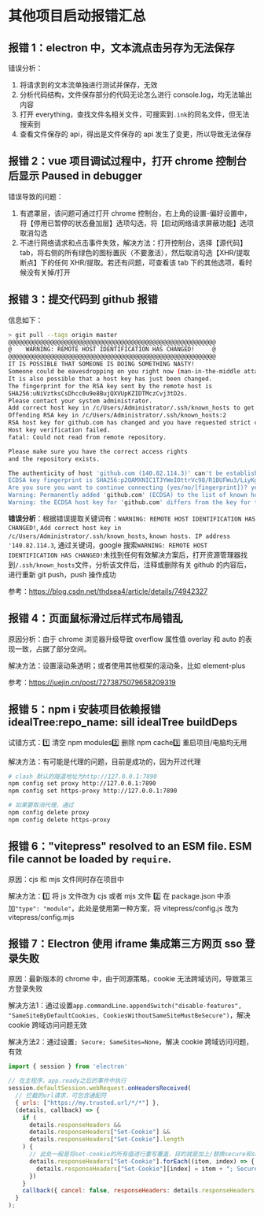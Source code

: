 # 其他项目启动报错汇总

## 报错 1：electron 中，文本流点击另存为无法保存

错误分析：

1. 将请求到的文本流单独进行测试并保存，无效
2. 分析代码结构，文件保存部分的代码无论怎么进行 console.log，均无法输出内容
3. 打开 everything，查找文件名相关文件，可搜索到`.ink`的同名文件，但无法搜索到
4. 查看文件保存的 api，得出是文件保存的 api 发生了变更，所以导致无法保存

## 报错 2：vue 项目调试过程中，打开 chrome 控制台后显示 Paused in debugger

错误导致的问题：

1. 有遮罩层，该问题可通过打开 chrome 控制台，右上角的设置-偏好设置中，将【停用已暂停的状态叠加层】选项勾选，将【启动网络请求屏蔽功能】选项取消勾选
2. 不进行网络请求和点击事件失效，解决方法：打开控制台，选择【源代码】tab，将右侧的所有绿色的图标置灰（不要激活），然后取消勾选【XHR/提取断点】下的任何 XHR/提取。若还有问题，可查看该 tab 下的其他选项，看时候没有关掉/打开

## 报错 3：提交代码到 github 报错

信息如下：

```bash
> git pull --tags origin master
@@@@@@@@@@@@@@@@@@@@@@@@@@@@@@@@@@@@@@@@@@@@@@@@@@@@@@@@@@@
@    WARNING: REMOTE HOST IDENTIFICATION HAS CHANGED!     @
@@@@@@@@@@@@@@@@@@@@@@@@@@@@@@@@@@@@@@@@@@@@@@@@@@@@@@@@@@@
IT IS POSSIBLE THAT SOMEONE IS DOING SOMETHING NASTY!
Someone could be eavesdropping on you right now (man-in-the-middle attack)!
It is also possible that a host key has just been changed.
The fingerprint for the RSA key sent by the remote host is
SHA256:uNiVztksCsDhcc0u9e8BujQXVUpKZIDTMczCvj3tD2s.
Please contact your system administrator.
Add correct host key in /c/Users/Administrator/.ssh/known_hosts to get rid of this message.
Offending RSA key in /c/Users/Administrator/.ssh/known_hosts:2
RSA host key for github.com has changed and you have requested strict checking.
Host key verification failed.
fatal: Could not read from remote repository.

Please make sure you have the correct access rights
and the repository exists.
```

```bash
The authenticity of host 'github.com (140.82.114.3)' can't be established.
ECDSA key fingerprint is SHA256:p2QAMXNIC1TJYWeIOttrVc98/R1BUFWu3/LiyKgUfQM.
Are you sure you want to continue connecting (yes/no/[fingerprint])? yes
Warning: Permanently added 'github.com' (ECDSA) to the list of known hosts.
Warning: the ECDSA host key for 'github.com' differs from the key for the IP address '140.82.114.3'
```

**错误分析**：根据错误提取关键词有：`WARNING: REMOTE HOST IDENTIFICATION HAS CHANGED!`, `Add correct host key in /c/Users/Administrator/.ssh/known_hosts`, `known hosts. IP address '140.82.114.3`, 通过关键词，google 搜索`WARNING: REMOTE HOST IDENTIFICATION HAS CHANGED!`未找到任何有效解决方案后，打开资源管理器找到`/.ssh/known_hosts`文件，分析该文件后，注释或删除有关 github 的内容后，进行重新 git push，push 操作成功

参考：https://blog.csdn.net/thdsea4/article/details/74942327

## 报错 4：页面鼠标滑过后样式布局错乱

原因分析：由于 chrome 浏览器升级导致 overflow 属性值 overlay 和 auto 的表现一致，占据了部分空间。

解决方法：设置滚动条透明；或者使用其他框架的滚动条，比如 element-plus

参考：https://juejin.cn/post/7273875079658209319

## 报错 5：npm i 安装项目依赖报错 idealTree:repo_name: sill idealTree buildDeps

试错方式：1️⃣ 清空 npm modules2️⃣ 删除 npm cache3️⃣ 重启项目/电脑均无用

解决方法：有可能是代理的问题，目前是成功的，因为开过代理

```bash
# clash 默认的隧道地址为http://127.0.0.1:7890
npm config set proxy http://127.0.0.1:7890
npm config set https-proxy http://127.0.0.1:7890

# 如果要取消代理，通过
npm config delete proxy
npm config delete https-proxy
```

## 报错 6："vitepress" resolved to an ESM file. ESM file cannot be loaded by `require`.

原因：cjs 和 mjs 文件同时存在项目中

解决方法：1️⃣ 将 js 文件改为 cjs 或者 mjs 文件 2️⃣ 在 package.json 中添加`"type": "module"`，此处是使用第一种方案，将 vitepress/config.js 改为 vitepress/config.mjs

## 报错 7：Electron 使用 iframe 集成第三方网页 sso 登录失败

原因：最新版本的 chrome 中，由于同源策略，cookie 无法跨域访问，导致第三方登录失败

解决方法1：通过设置`app.commandLine.appendSwitch("disable-features", "SameSiteByDefaultCookies, CookiesWithoutSameSiteMustBeSecure")`，解决 cookie 跨域访问问题无效

解决方法2：通过设置`; Secure; SameSites=None`，解决 cookie 跨域访问问题，有效

```javascript
import { session } from 'electron'

// 在主程序，app.ready之后的事件中执行
session.defaultSession.webRequest.onHeadersReceived(
  // 拦截的url请求，可包含通配符
  { urls: ["https://my.trusted.url/*/*"] },
  (details, callback) => {
    if (
      details.responseHeaders &&
      details.responseHeaders["Set-Cookie"] &&
      details.responseHeaders["Set-Cookie"].length
    ) {
      // 此处一般是将set-cookie的所有值进行重写覆盖，目的就是加上/替换secure和samesite属性
      details.responseHeaders["Set-Cookie"].forEach((item, index) => {
        details.responseHeaders["Set-Cookie"][index] = item + "; Secure; SameSites=None";
      })
    }
    callback({ cancel: false, responseHeaders: details.responseHeaders });
  }
);
```
